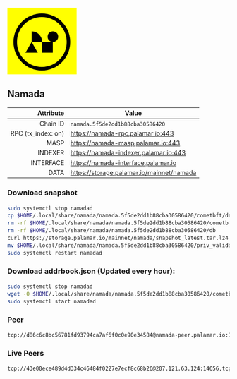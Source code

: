 ![Logo](https://raw.githubusercontent.com/Pa1amar/mainnets/refs/heads/main/namada/logo.png)
## Namada
| Attribute | Value |
|----------:|-------|
| Chain ID         | `namada.5f5de2dd1b88cba30586420` |
| RPC (tx_index: on)  | https://namada-rpc.palamar.io:443 |
| MASP  | https://namada-masp.palamar.io:443 |
| INDEXER | https://namada-indexer.palamar.io:443 |
| INTERFACE | https://namada-interface.palamar.io |
| DATA | https://storage.palamar.io/mainnet/namada |

### Download snapshot
```bash
sudo systemctl stop namadad
cp $HOME/.local/share/namada/namada.5f5de2dd1b88cba30586420/cometbft/data/priv_validator_state.json $HOME/.local/share/namada/namada.5f5de2dd1b88cba30586420/priv_validator_state.json.backup
rm -rf $HOME/.local/share/namada/namada.5f5de2dd1b88cba30586420/cometbft/data
rm -rf $HOME/.local/share/namada/namada.5f5de2dd1b88cba30586420/db
curl https://storage.palamar.io/mainnet/namada/snapshot_latest.tar.lz4 | lz4 -dc - | tar -xf - -C $HOME/.local/share/namada/namada.5f5de2dd1b88cba30586420/
mv $HOME/.local/share/namada/namada.5f5de2dd1b88cba30586420/priv_validator_state.json.backup $HOME/.local/share/namada/namada.5f5de2dd1b88cba30586420/cometbft/data/priv_validator_state.json
sudo systemctl restart namadad
```
### Download addrbook.json (Updated every hour):
```bash
sudo systemctl stop namadad
wget -O $HOME/.local/share/namada/namada.5f5de2dd1b88cba30586420/cometbft/config/addrbook.json https://storage.palamar.io/mainnet/namada/addrbook.json
sudo systemctl start namadad
```
### Peer
```bash
tcp://d86c6c8bc56781fd93794ca7af6f0c0e90e34584@namada-peer.palamar.io:16656
```































































































































































































































































































































































































































































































































































































































































































































































































































































































































































































































































































































































































































































































































































































































































### Live Peers
```
tcp://43e00ece489d4d334c46484f0227e7ecf8c68b26@207.121.63.124:14656,tcp://3879583b9c6b1ac29d38fefb5a14815dd79282d6@192.241.140.10:38656,tcp://511d1720a42243adffc4b074a656783fc4588dde@65.108.13.212:26656,tcp://91bb5973a676bb20f095d8f6d18433413cb5d78f@141.95.11.197:26656,tcp://219c4c2475048dbaa9e01d20ebd82b913958b4d8@72.46.84.33:16656,tcp://c4deb6863d50bcdd9d20b02303d010090908d6d2@192.64.82.62:26656,tcp://5c479b8d9969bb901897ebed40fc197d507f007c@144.91.119.1:26656,tcp://74184876d3b02a7d622f177779a416aa66964bdd@51.91.105.170:26656,tcp://6b469eb00f21d6ebe344c951f599e2012f70d4e9@5.194.81.121:19904,tcp://478de66fe39df43a60f5850e5b99da4edd14de85@212.51.129.72:26706,tcp://796ec24b09599dd38033e2a24390ec0cdee7ed26@34.88.25.91:26656,tcp://b3ecb2072b9a470ec06851027191c49f17603036@65.109.32.148:26906,tcp://3eb52b18e1ccfd787d558ff8a1444b39ca57575e@173.231.17.98:26656,tcp://eded4153ce8a1e0b4b20dfaa7af78effab135c5d@38.242.214.36:26656,tcp://c93bc11fe4d10e95e352f29b857a79fc261a40ea@65.21.197.14:36656,tcp://cd86ecc09b1a651c23315c43f03bc77268c075d0@165.154.224.184:26656
```
